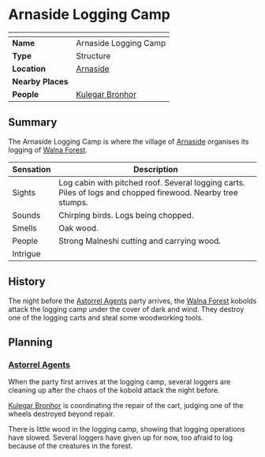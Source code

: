 # Arnaside Logging Camp

| []() | |
| --- | --- |
| **Name** | Arnaside Logging Camp |
| **Type** | Structure |
| **Location** | [Arnaside](../villages/arnaside.md) |
| **Nearby Places** | |
| **People** | [Kulegar Bronhor](../../characters/kulegar-bronhor.md) |

## Summary

The Arnaside Logging Camp is where the village of [Arnaside](../villages/arnaside.md) organises its logging of [Walna Forest](../forests/walna-forest.md).

| Sensation | Description |
| ---- | --- |
| Sights | Log cabin with pitched roof. Several logging carts. Piles of logs and chopped firewood. Nearby tree stumps. |
| Sounds | Chirping birds. Logs being chopped. |
| Smells | Oak wood. |
| People | Strong Malneshi cutting and carrying wood. |
| Intrigue | |

## History

The night before the [Astorrel Agents](../../campaigns/astorrel-agents/astorrel-agents.md) party arrives, the [Walna Forest](../forests/walna-forest.md) kobolds attack the logging camp under the cover of dark and wind. They destroy one of the logging carts and steal some woodworking tools.

## Planning

### [Astorrel Agents](../../campaigns/astorrel-agents/astorrel-agents.md)

When the party first arrives at the logging camp, several loggers are cleaning up after the chaos of the kobold attack the night before.

[Kulegar Bronhor](../../characters/kulegar-bronhor.md) is coordinating the repair of the cart, judging one of the wheels destroyed beyond repair.

There is little wood in the logging camp, showing that logging operations have slowed. Several loggers have given up for now, too afraid to log because of the creatures in the forest.
